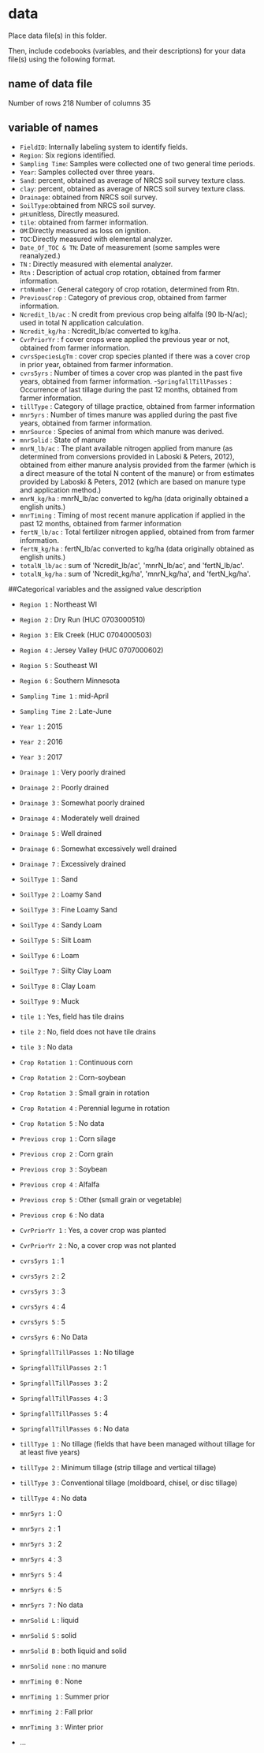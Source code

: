 # data

Place data file(s) in this folder.

Then, include codebooks (variables, and their descriptions) for your data file(s)
using the following format.

## name of data file
Number of rows 218
Number of columns 35


## variable of names 

- `FieldID`: Internally labeling system to identify fields.
- `Region`: Six regions identified.
- `Sampling Time`: Samples were collected one of two general time periods.
- `Year`: Samples collected over three years.
- `Sand`: percent, obtained as average of NRCS soil survey texture class.
- `clay`: percent, obtained as average of NRCS soil survey texture class.
- `Drainage`: obtained from NRCS soil survey.
- `SoilType`:obtained from NRCS soil survey.
- `pH`:unitless, Directly measured.
- `tile`: obtained from farmer information.
- `OM`:Directly measured as loss on ignition.
- `TOC`:Directly measured with elemental analyzer.
- `Date_Of_TOC & TN`: Date of measurement (some samples were reanalyzed.)
- `TN` : Directly measured with elemental analyzer.
- `Rtn` : Description of actual crop rotation, obtained from farmer information.
- `rtnNumber` : General category of crop rotation, determined from Rtn.
- `PreviousCrop` : Category of previous crop, obtained from farmer information.
- `Ncredit_lb/ac` : N credit from previous crop being alfalfa (90 lb-N/ac); used in total N application calculation.
- `Ncredit_kg/ha` : Ncredit_lb/ac converted to kg/ha.
- `CvrPriorYr` : f cover crops were applied the previous year or not, obtained from farmer information.
- `cvrsSpeciesLgTm` : cover crop species planted if there was a cover crop in prior year, obtained from farmer information.
- `cvrs5yrs` : Number of times a cover crop was planted in the past five years, obtained from farmer information.
-`SpringfallTillPasses` : Occurrence of last tillage during the past 12 months, obtained from farmer information.
- `tillType` : Category of tillage practice, obtained from farmer information
- `mnr5yrs` : Number of times manure was applied during the past five years, obtained from farmer information.
- `mnrSource` : Species of animal from which manure was derived.
- `mnrSolid` : State of manure 
- `mnrN_lb/ac` : The plant available nitrogen applied from manure (as determined from conversions provided in Laboski & Peters, 2012), obtained from either manure analysis provided from the farmer (which is a direct measure of the total N content of the manure) or from estimates provided by Laboski & Peters, 2012 (which are based on manure type and application method.)
- `mnrN_kg/ha` : mnrN_lb/ac converted to kg/ha (data originally obtained a english units.)
- `mnrTiming` : Timing of most recent manure application if applied in the past 12 months, obtained from farmer information
- `fertN_lb/ac` : Total fertilizer nitrogen applied, obtained from from farmer information.
- `fertN_kg/ha` : fertN_lb/ac converted to kg/ha (data originally obtained as english units.)
- `totalN_lb/ac` : sum of 'Ncredit_lb/ac', 'mnrN_lb/ac', and 'fertN_lb/ac'.
- `totalN_kg/ha` : sum of 'Ncredit_kg/ha', 'mnrN_kg/ha', and 'fertN_kg/ha'.

##Categorical variables and the assigned value description

- `Region 1` : Northeast WI
- `Region 2` : Dry Run (HUC 0703000510)
- `Region 3` : Elk Creek (HUC 0704000503)
- `Region 4` : Jersey Valley (HUC 0707000602)
- `Region 5` : Southeast WI
- `Region 6` : Southern Minnesota

- `Sampling Time 1` : mid-April
- `Sampling Time 2` : Late-June

- `Year 1` : 2015
- `Year 2` : 2016
- `Year 3` : 2017

- `Drainage 1` : Very poorly drained
- `Drainage 2` : Poorly drained
- `Drainage 3` : Somewhat poorly drained
- `Drainage 4` : Moderately well drained
- `Drainage 5` : Well drained
- `Drainage 6` : Somewhat excessively well drained
- `Drainage 7` : Excessively drained

- `SoilType 1` : Sand
- `SoilType 2` : Loamy Sand
- `SoilType 3` : Fine Loamy Sand
- `SoilType 4` : Sandy Loam
- `SoilType 5` : Silt Loam
- `SoilType 6` : Loam
- `SoilType 7` : Silty Clay Loam
- `SoilType 8` : Clay Loam
- `SoilType 9` : Muck

- `tile 1` : Yes, field has tile drains
- `tile 2` : No, field does not have tile drains
- `tile 3` : No data

- `Crop Rotation 1` : Continuous corn
- `Crop Rotation 2` : Corn-soybean
- `Crop Rotation 3` : Small grain in rotation
- `Crop Rotation 4` : Perennial legume in rotation
- `Crop Rotation 5` : No data

- `Previous crop 1` : Corn silage
- `Previous crop 2` : Corn grain
- `Previous crop 3` : Soybean
- `Previous crop 4` : Alfalfa
- `Previous crop 5` : Other (small grain or vegetable)
- `Previous crop 6` : No data

- `CvrPriorYr 1` : Yes, a cover crop was planted
- `CvrPriorYr 2` : No, a cover crop was not planted

- `cvrs5yrs 1` : 1
- `cvrs5yrs 2` : 2
- `cvrs5yrs 3` : 3
- `cvrs5yrs 4` : 4
- `cvrs5yrs 5` : 5
- `cvrs5yrs 6` : No Data

- `SpringfallTillPasses 1` : No tillage
- `SpringfallTillPasses 2` : 1
- `SpringfallTillPasses 3` : 2
- `SpringfallTillPasses 4` : 3
- `SpringfallTillPasses 5` : 4
- `SpringfallTillPasses 6` : No data

- `tillType 1` : No tillage (fields that have been managed without tillage for at least five years)
- `tillType 2` : Minimum tillage (strip tillage and vertical tillage)
- `tillType 3` : Conventional tillage (moldboard, chisel, or disc tillage)
- `tillType 4` : No data

- `mnr5yrs 1` : 0
- `mnr5yrs 2` : 1
- `mnr5yrs 3` : 2
- `mnr5yrs 4` : 3
- `mnr5yrs 5` : 4
- `mnr5yrs 6` : 5
- `mnr5yrs 7` : No data

- `mnrSolid L` : liquid
- `mnrSolid S` : solid
- `mnrSolid B` : both liquid and solid
- `mnrSolid none` : no manure

- `mnrTiming 0` : None
- `mnrTiming 1` : Summer prior
- `mnrTiming 2` : Fall prior
- `mnrTiming 3` : Winter prior

 


- ...
